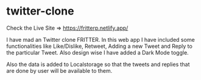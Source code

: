 # twitter-clone

Check the Live Site => https://fritterp.netlify.app/

I have mad an Twitter clone FRITTER. In this web app I have included some functionalities like Like/Dislike, Retweet, Adding a new Tweet and Reply to the particular Tweet. Also design wise I have added a Dark Mode toggle.

Also the data is added to Localstorage so that the tweets and replies that are done by user will be available to them.

